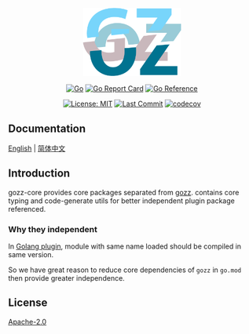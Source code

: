 <p align="center">
    <img width="200" src="https://raw.githubusercontent.com/go-zing/gozz-doc/main/docs/.vuepress/public/logo.png" alt="logo">
</p>

<div align=center>

[![Go](https://github.com/go-zing/gozz-core/actions/workflows/ci.yml/badge.svg?branch=main)](https://github.com/go-zing/gozz-core/actions/workflows/ci.yml)
[![Go Report Card](https://goreportcard.com/badge/github.com/go-zing/gozz-core)](https://goreportcard.com/report/github.com/go-zing/gozz-core)
[![Go Reference](https://pkg.go.dev/badge/github.com/go-zing/gozz-core.svg)](https://pkg.go.dev/github.com/go-zing/gozz-core)

[![License: MIT](https://img.shields.io/github/license/go-zing/gozz-core)](https://github.com/go-zing/gozz-core/blob/master/LICENSE)
[![Last Commit](https://img.shields.io/github/last-commit/go-zing/gozz-core)](https://github.com/go-zing/gozz-core/commits)
[![codecov](https://codecov.io/gh/go-zing/gozz-core/branch/main/graph/badge.svg)](https://codecov.io/gh/go-zing/gozz-core)

</div>

## Documentation

[English](https://go-zing.github.io/gozz) | [简体中文](https://go-zing.github.io/gozz/zh)

## Introduction

gozz-core provides core packages separated from [gozz](https://github.com/go-zing/gozz).
contains core typing and code-generate utils for better independent plugin package referenced.

### Why they independent

In [Golang plugin](https://pkg.go.dev/plugin),
module with same name loaded should be compiled in same version.

So we have great reason to reduce core dependencies of `gozz` in `go.mod` then
provide greater independence.

## License

[Apache-2.0](https://github.com/go-zing/gozz-core/blob/main/LICENSE)
